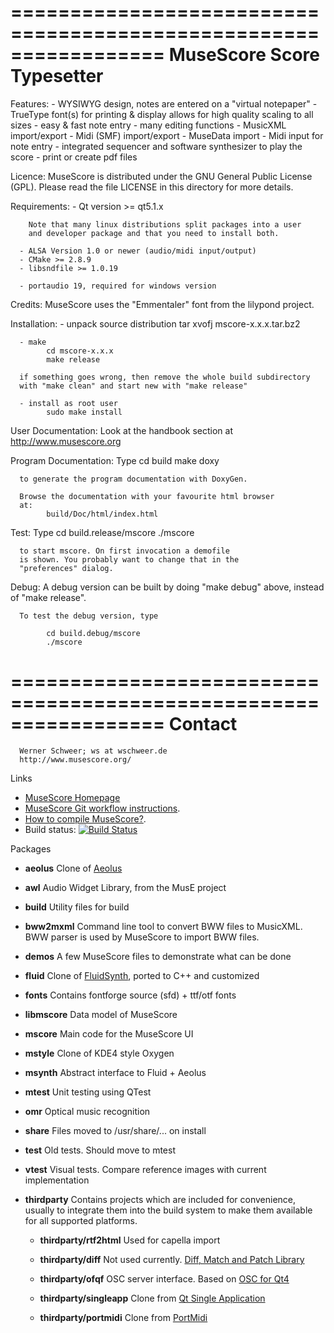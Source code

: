 =================================================================
      MuseScore Score Typesetter
=================================================================

Features:
      - WYSIWYG design, notes are entered on a "virtual notepaper"
      - TrueType font(s) for printing & display allows for high quality
        scaling to all sizes
      - easy & fast note entry
      - many editing functions
      - MusicXML import/export
      - Midi (SMF) import/export
      - MuseData import
      - Midi input for note entry
      - integrated sequencer and software synthesizer to
        play the score
      - print or create pdf files

Licence:
      MuseScore is distributed under the GNU General Public License (GPL).
      Please read the file LICENSE in this directory for more
      details.

Requirements:
      - Qt version >= qt5.1.x

        Note that many linux distributions split packages into a user
        and developer package and that you need to install both.

      - ALSA Version 1.0 or newer (audio/midi input/output)
      - CMake >= 2.8.9
      - libsndfile >= 1.0.19

      - portaudio 19, required for windows version

Credits:
      MuseScore uses the "Emmentaler" font from the lilypond project.

Installation:
      - unpack source distribution
            tar xvofj mscore-x.x.x.tar.bz2

      - make
            cd mscore-x.x.x
            make release

      if something goes wrong, then remove the whole build subdirectory
      with "make clean" and start new with "make release"

      - install as root user
            sudo make install

User Documentation:
      Look at the handbook section at http://www.musescore.org

Program Documentation:
      Type
            cd build
            make doxy

      to generate the program documentation with DoxyGen.

      Browse the documentation with your favourite html browser
      at:
            build/Doc/html/index.html


Test:
      Type
            cd build.release/mscore
            ./mscore

      to start mscore. On first invocation a demofile
      is shown. You probably want to change that in the
      "preferences" dialog.

Debug:
      A debug version can be built by doing "make debug" above,
      instead of "make release".

      To test the debug version, type

            cd build.debug/mscore
            ./mscore

=================================================================
      Contact
=================================================================

      Werner Schweer; ws at wschweer.de
      http://www.musescore.org/

Links
* [MuseScore Homepage](http://musescore.org)
* [MuseScore Git workflow instructions](http://musescore.org/en/developers-handbook/git-workflow).
* [How to compile MuseScore?](http://musescore.org/en/developers-handbook/compilation).
* Build status: [![Build Status](https://secure.travis-ci.org/musescore/MuseScore.png)](http://travis-ci.org/musescore/MuseScore)

Packages
* **aeolus** Clone of [Aeolus](http://kokkinizita.linuxaudio.org/linuxaudio/aeolus/)

* **awl** Audio Widget Library, from the MusE project

* **build** Utility files for build

* **bww2mxml** Command line tool to convert BWW files to MusicXML. BWW parser is used by MuseScore to import BWW files.

* **demos** A few MuseScore files to demonstrate what can be done

* **fluid** Clone of [FluidSynth](http://sourceforge.net/apps/trac/fluidsynth/), ported to C++ and customized

* **fonts** Contains fontforge source (sfd) + ttf/otf fonts

* **libmscore** Data model of MuseScore

* **mscore** Main code for the MuseScore UI

* **mstyle** Clone of KDE4 style Oxygen

* **msynth** Abstract interface to Fluid + Aeolus

* **mtest** Unit testing using QTest

* **omr** Optical music recognition

* **share** Files moved to /usr/share/... on install

* **test** Old tests. Should move to mtest

* **vtest** Visual tests. Compare reference images with current implementation

* **thirdparty** Contains projects which are included for convenience, usually to integrate them into the build system to make them available for all supported platforms.

    * **thirdparty/rtf2html**
    Used for capella import

    * **thirdparty/diff**
    Not used currently. [Diff, Match and Patch Library](http://code.google.com/p/google-diff-match-patch/)

    * **thirdparty/ofqf**
    OSC server interface. Based on [OSC for Qt4](http://www.arnoldarts.de/drupal/?q=ofqf)

    * **thirdparty/singleapp**
    Clone from [Qt Single Application](http://qt.gitorious.org/qt-solutions/qt-solutions/trees/master/qtsingleapplication)

   * **thirdparty/portmidi**
   Clone from [PortMidi](http://portmedia.sourceforge.net/)

